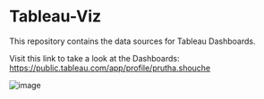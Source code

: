 # Tableau-Viz

This repository contains the data sources for Tableau Dashboards.

Visit this link to take a look at the Dashboards:
https://public.tableau.com/app/profile/prutha.shouche

![image](https://user-images.githubusercontent.com/106730796/177349020-939305fd-e458-4e55-b640-39f39a3bfd50.png)

